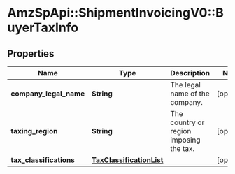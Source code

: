 # AmzSpApi::ShipmentInvoicingV0::BuyerTaxInfo

## Properties
Name | Type | Description | Notes
------------ | ------------- | ------------- | -------------
**company_legal_name** | **String** | The legal name of the company. | [optional] 
**taxing_region** | **String** | The country or region imposing the tax. | [optional] 
**tax_classifications** | [**TaxClassificationList**](TaxClassificationList.md) |  | [optional] 

